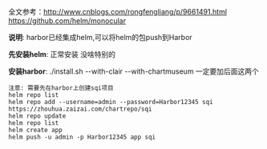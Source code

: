 全文参考：http://www.cnblogs.com/rongfengliang/p/9661491.html https://github.com/helm/monocular

**说明**: harbor已经集成helm,可以将helm的包push到Harbor

**先安装helm**: 正常安装 没啥特别的

**安装harbor**: ./install.sh   --with-clair --with-chartmuseum 一定要加后面这两个

```
注意: 需要先在harbor上创建sqi项目
helm repo list
helm repo add --username=admin --password=Harbor12345 sqi https://zhouhua.zaizai.com/chartrepo/sqi
helm repo update
helm repo list
helm create app
helm push -u admin -p Harbor12345 app sqi
```
